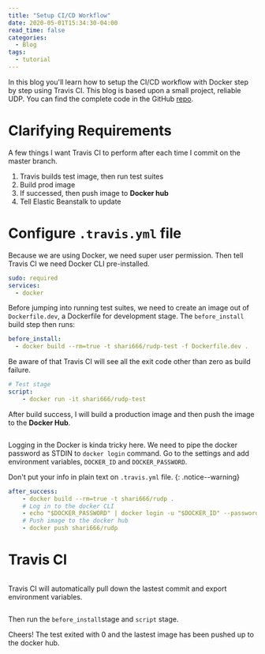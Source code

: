 ```yaml
---
title: "Setup CI/CD Workflow"
date: 2020-05-01T15:34:30-04:00
read_time: false
categories:
  - Blog
tags:
  - tutorial
---
```


In this blog you'll learn how to setup the CI/CD workflow with Docker step by step using Travis CI. This blog is based upon a small project, reliable UDP. You can find the complete code in the GitHub [repo][repo].

# Clarifying Requirements

A few things I want Travis CI to perform after each time I commit on the master branch.

1. Travis builds test image, then run test suites
1. Build prod image
1. If successed, then push image to **Docker hub**
1. Tell Elastic Beanstalk to update

# Configure `.travis.yml` file
Because we are using Docker, we need super user permission. Then tell Travis CI we need Docker CLI pre-installed.

```yaml
sudo: required
services:
  - docker
```

Before jumping into running test suites, we need to create an image out of `Dockerfile.dev`, a Dockerfile for development stage. The `before_install` build step then runs:

```yaml
before_install:
  - docker build --rm=true -t shari666/rudp-test -f Dockerfile.dev .
```

Be aware of that Travis CI will see all the exit code other than zero as build failure.

```yaml
# Test stage
script:
    - docker run -it shari666/rudp-test
```

After build success, I will build a production image and then push the image to the **Docker Hub**.

<img src="{{ site.url }}{{ site.baseurl }}/assets/images/tools/travisCI-environment-variable.png" alt="">

Logging in the Docker is kinda tricky here. We need to pipe the docker password as STDIN to `docker login` command. Go to the settings and add environment variables, `DOCKER_ID` and `DOCKER_PASSWORD`.

Don't put your info in plain text on `.travis.yml` file.
{: .notice--warning}

```yaml
after_success:
    - docker build --rm=true -t shari666/rudp .
    # Log in to the docker CLI
    - echo "$DOCKER_PASSWORD" | docker login -u "$DOCKER_ID" --password-stdin
    # Push image to the docker hub
    - docker push shari666/rudp
```

# Travis CI

<img src="{{ site.url }}{{ site.baseurl }}/assets/images/tools/travisCI-build-clone.png" alt="">

Travis CI will automatically pull down the lastest commit and export environment variables.

<img src="{{ site.url }}{{ site.baseurl }}/assets/images/tools/travisCI-build-script.png" alt="">

Then run the `before_install`stage and `script` stage.

Cheers! The test exited with 0 and the lastest image has been pushed up to the docker hub.

[repo]: (https://github.com/SiqiWang666/reliable-UDP)
